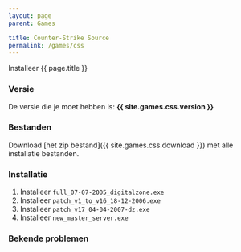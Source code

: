 ```yaml
---
layout: page
parent: Games

title: Counter-Strike Source
permalink: /games/css
---
```


Installeer {{ page.title }}

### Versie

De versie die je moet hebben is: **{{ site.games.css.version }}**

### Bestanden

Download [het zip bestand]({{ site.games.css.download }}) met alle installatie bestanden.

### Installatie

1. Installeer `full_07-07-2005_digitalzone.exe`
2. Installeer `patch_v1_to_v16_18-12-2006.exe`
3. Installeer `patch_v17_04-04-2007-dz.exe`
4. Installeer `new_master_server.exe`

### Bekende problemen
